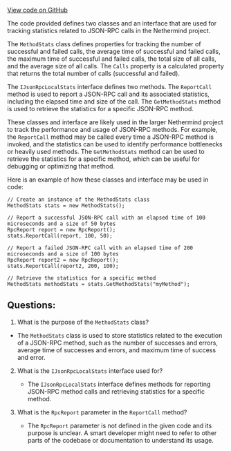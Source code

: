 [View code on GitHub](https://github.com/NethermindEth/nethermind/src/Nethermind/Nethermind.JsonRpc/IJsonRpcLocalStats.cs)

The code provided defines two classes and an interface that are used for tracking statistics related to JSON-RPC calls in the Nethermind project. 

The `MethodStats` class defines properties for tracking the number of successful and failed calls, the average time of successful and failed calls, the maximum time of successful and failed calls, the total size of all calls, and the average size of all calls. The `Calls` property is a calculated property that returns the total number of calls (successful and failed). 

The `IJsonRpcLocalStats` interface defines two methods. The `ReportCall` method is used to report a JSON-RPC call and its associated statistics, including the elapsed time and size of the call. The `GetMethodStats` method is used to retrieve the statistics for a specific JSON-RPC method.

These classes and interface are likely used in the larger Nethermind project to track the performance and usage of JSON-RPC methods. For example, the `ReportCall` method may be called every time a JSON-RPC method is invoked, and the statistics can be used to identify performance bottlenecks or heavily used methods. The `GetMethodStats` method can be used to retrieve the statistics for a specific method, which can be useful for debugging or optimizing that method. 

Here is an example of how these classes and interface may be used in code:

```
// Create an instance of the MethodStats class
MethodStats stats = new MethodStats();

// Report a successful JSON-RPC call with an elapsed time of 100 microseconds and a size of 50 bytes
RpcReport report = new RpcReport();
stats.ReportCall(report, 100, 50);

// Report a failed JSON-RPC call with an elapsed time of 200 microseconds and a size of 100 bytes
RpcReport report2 = new RpcReport();
stats.ReportCall(report2, 200, 100);

// Retrieve the statistics for a specific method
MethodStats methodStats = stats.GetMethodStats("myMethod");
```
## Questions: 
 1. What is the purpose of the `MethodStats` class?
   - The `MethodStats` class is used to store statistics related to the execution of a JSON-RPC method, such as the number of successes and errors, average time of successes and errors, and maximum time of success and error.

2. What is the `IJsonRpcLocalStats` interface used for?
   - The `IJsonRpcLocalStats` interface defines methods for reporting JSON-RPC method calls and retrieving statistics for a specific method.

3. What is the `RpcReport` parameter in the `ReportCall` method?
   - The `RpcReport` parameter is not defined in the given code and its purpose is unclear. A smart developer might need to refer to other parts of the codebase or documentation to understand its usage.
